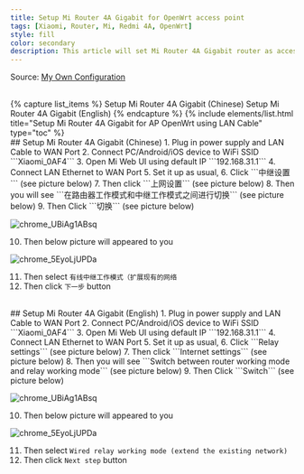 ```yaml
---
title: Setup Mi Router 4A Gigabit for OpenWrt access point
tags: [Xiaomi, Router, Mi, Redmi 4A, OpenWrt]
style: fill
color: secondary
description: This article will set Mi Router 4A Gigabit router as access point for OpenWrt using LAN cable.
---
```


Source: [My Own Configuration](https://github.com/helmiau/openwrt-config/blob/main/others/mi-router-4a-gigabit.md#setup-mi-router-4a-gigabit-for-ap-openwrt-using-lan-cable)

<br>
{% capture list_items %}
Setup Mi Router 4A Gigabit (Chinese)
Setup Mi Router 4A Gigabit (English)
{% endcapture %}
{% include elements/list.html title="Setup Mi Router 4A Gigabit for AP OpenWrt using LAN Cable" type="toc" %}


<br>
## Setup Mi Router 4A Gigabit (Chinese)
1. Plug in power supply and LAN Cable to WAN Port
2. Connect PC/Android/iOS device to WiFi SSID ```Xiaomi_0AF4```
3. Open Mi Web UI using default IP ```192.168.31.1```
4. Connect LAN Ethernet to WAN Port
5. Set it up as usual,
6. Click ```中继设置``` (see picture below)
7. Then click ```上网设置``` (see picture below)
8. Then you will see ```在路由器工作模式和中继工作模式之间进行切换``` (see picture below)
9. Then Click ```切换``` (see picture below)

![chrome_UBiAg1ABsq](https://user-images.githubusercontent.com/20932301/112719155-00d09480-8f2a-11eb-9158-30dabddea0da.png)

10. Then below picture will appeared to you

![chrome_5EyoLjUPDa](https://user-images.githubusercontent.com/20932301/112719319-f9f65180-8f2a-11eb-86fa-41f9fffa7776.png)

11. Then select ```有线中继工作模式（扩展现有的网络```
12. Then click ```下一步``` button

<br>
## Setup Mi Router 4A Gigabit (English)
1. Plug in power supply and LAN Cable to WAN Port
2. Connect PC/Android/iOS device to WiFi SSID ```Xiaomi_0AF4```
3. Open Mi Web UI using default IP ```192.168.31.1```
4. Connect LAN Ethernet to WAN Port
5. Set it up as usual,
6. Click ```Relay settings``` (see picture below)
7. Then click ```Internet settings``` (see picture below)
8. Then you will see ```Switch between router working mode and relay working mode``` (see picture below)
9. Then Click ```Switch``` (see picture below)

![chrome_UBiAg1ABsq](https://user-images.githubusercontent.com/20932301/112719155-00d09480-8f2a-11eb-9158-30dabddea0da.png)

10. Then below picture will appeared to you

![chrome_5EyoLjUPDa](https://user-images.githubusercontent.com/20932301/112719319-f9f65180-8f2a-11eb-86fa-41f9fffa7776.png)

11. Then select ```Wired relay working mode (extend the existing network)```
12. Then click ```Next step``` button
